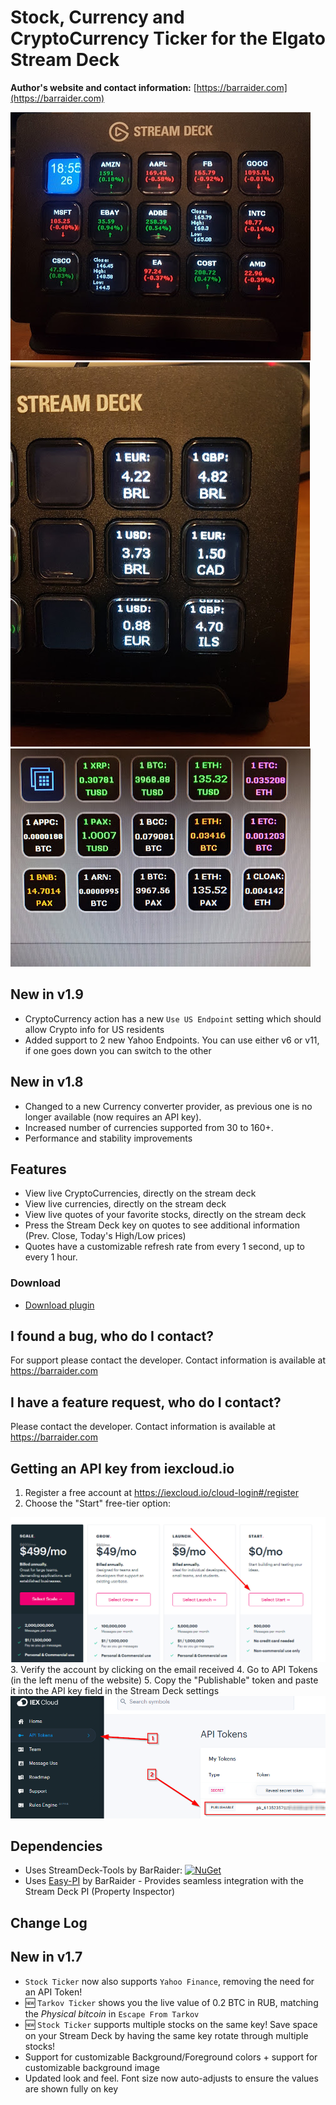 # Stock, Currency and CryptoCurrency Ticker for the Elgato Stream Deck

**Author's website and contact information:** [https://barraider.com](https://barraider.com)

<img src="/_images/ticker.jpg">
<img src="/_images/currency.jpg">
<img src="/_images/crypto.jpg">

## New in v1.9
- CryptoCurrency action has a new `Use US Endpoint` setting which should allow Crypto info for US residents
- Added support to 2 new Yahoo Endpoints. You can use either v6 or v11, if one goes down you can switch to the other

## New in v1.8
- Changed to a new Currency converter provider, as previous one is no longer available (now requires an API key).
- Increased number of currencies supported from 30 to 160+.
- Performance and stability improvements

## Features
* View live CryptoCurrencies, directly on the stream deck
* View live currencies, directly on the stream deck
* View live quotes of your favorite stocks, directly on the stream deck
* Press the Stream Deck key on quotes to see additional information (Prev. Close, Today's High/Low prices)
* Quotes have a customizable refresh rate from every 1 second, up to every 1 hour.

### Download

* [Download plugin](https://github.com/BarRaider/streamdeck-stockticker/releases/)

## I found a bug, who do I contact?
For support please contact the developer. Contact information is available at https://barraider.com

## I have a feature request, who do I contact?
Please contact the developer. Contact information is available at https://barraider.com

## Getting an API key from iexcloud.io
1. Register a free account at https://iexcloud.io/cloud-login#/register  
2. Choose the "Start" free-tier option:  
<img src="/_images/setup1.png">
3. Verify the account by clicking on the email received  
4. Go to API Tokens (in the left menu of the website)  
5. Copy the "Publishable" token and paste it into the API key field in the Stream Deck settings  
<img src="/_images/setup2.png">


## Dependencies
* Uses StreamDeck-Tools by BarRaider: [![NuGet](https://img.shields.io/nuget/v/streamdeck-tools.svg?style=flat)](https://www.nuget.org/packages/streamdeck-tools)
* Uses [Easy-PI](https://github.com/BarRaider/streamdeck-easypi) by BarRaider - Provides seamless integration with the Stream Deck PI (Property Inspector) 

## Change Log

## New in v1.7
- `Stock Ticker` now also supports `Yahoo Finance`, removing the need for an API Token!
- :new: `Tarkov Ticker` shows you the live value of 0.2 BTC in RUB, matching the *Physical bitcoin* in `Escape From Tarkov`
- :new: `Stock Ticker` supports multiple stocks on the same key! Save space on your Stream Deck by having the same key rotate through multiple stocks!
- Support for customizable Background/Foreground colors + support for customizable background image
- Updated look and feel. Font size now auto-adjusts to ensure the values are shown fully on key
